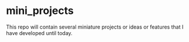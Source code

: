 # mini_projects
This repo will contain several miniature projects or ideas or features that I have developed until today.
